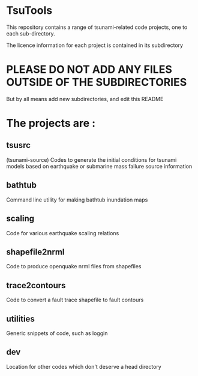 TsuTools
========

This repository contains a range of tsunami-related code projects, one to each sub-directory.

The licence information for each project is contained in its subdirectory


PLEASE DO NOT ADD ANY FILES OUTSIDE OF THE SUBDIRECTORIES
=========================================================
But by all means add new subdirectories, and edit this README


The projects are :
==================

tsusrc
---------
(tsunami-source) Codes to generate the initial conditions for tsunami models based on earthquake or submarine mass failure source information


bathtub 
--------
Command line utility for making bathtub inundation maps


scaling
--------
Code for various earthquake scaling relations


shapefile2nrml
---------------
Code to produce openquake nrml files from shapefiles

trace2contours
---------------
Code to convert a fault trace shapefile to fault contours

utilities
--------------
Generic snippets of code, such as loggin

dev
--------------
Location for other codes which don't deserve a head directory

